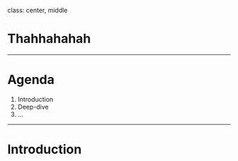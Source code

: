 
class: center, middle

# Thahhahahah

---

# Agenda

1. Introduction
2. Deep-dive
3. ...

---

# Introduction
